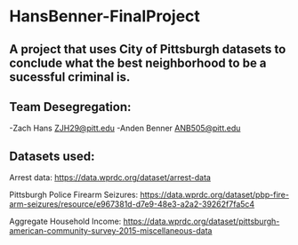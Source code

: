 # HansBenner-FinalProject

## A project that uses City of Pittsburgh datasets to conclude what the best neighborhood to be a sucessful criminal is.

## Team Desegregation:
  -Zach Hans ZJH29@pitt.edu
  -Anden Benner ANB505@pitt.edu

## Datasets used:
  Arrest data: https://data.wprdc.org/dataset/arrest-data
  
  Pittsburgh Police Firearm Seizures: https://data.wprdc.org/dataset/pbp-fire-arm-seizures/resource/e967381d-d7e9-48e3-a2a2-39262f7fa5c4
  
  Aggregate Household Income: https://data.wprdc.org/dataset/pittsburgh-american-community-survey-2015-miscellaneous-data




